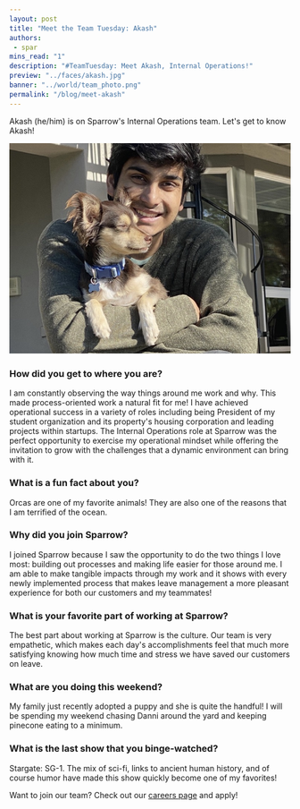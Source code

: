 ```yaml
---
layout: post
title: "Meet the Team Tuesday: Akash"
authors:
 - spar
mins_read: "1"
description: "#TeamTuesday: Meet Akash, Internal Operations!"
preview: "../faces/akash.jpg"
banner: "../world/team_photo.png"
permalink: "/blog/meet-akash"
---
```


<style>
  .blog-post-content img {
    width: 50%;
    margin-left: auto;
    margin-right: auto;
    display: block;
  }
</style>

Akash (he/him) is on Sparrow's Internal Operations team. Let's get to know Akash!

![Akash in his element](/assets/images/faces/akash.jpg)

### How did you get to where you are?

I am constantly observing the way things around me work and why. This made process-oriented work a natural fit for me! I have achieved operational success in a variety of roles including being President of my student organization and its property's housing corporation and leading projects within startups. The Internal Operations role at Sparrow was the perfect opportunity to exercise my operational mindset while offering the invitation to grow with the challenges that a dynamic environment can bring with it.

### What is a fun fact about you?

Orcas are one of my favorite animals! They are also one of the reasons that I am terrified of the ocean.

### Why did you join Sparrow?

I joined Sparrow because I saw the opportunity to do the two things I love most: building out processes and making life easier for those around me. I am able to make tangible impacts through my work and it shows with every newly implemented process that makes leave management a more pleasant experience for both our customers and my teammates!

### What is your favorite part of working at Sparrow?

The best part about working at Sparrow is the culture. Our team is very empathetic, which makes each day's accomplishments feel that much more satisfying knowing how much time and stress we have saved our customers on leave.

### What are you doing this weekend? 

My family just recently adopted a puppy and she is quite the handful! I will be spending my weekend chasing Danni around the yard and keeping pinecone eating to a minimum.

### What is the last show that you binge-watched?

Stargate: SG-1. The mix of sci-fi, links to ancient human history, and of course humor have made this show quickly become one of my favorites! 

Want to join our team? Check out our [careers page](https://trysparrow.com/careers) and apply!
